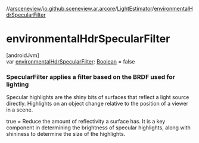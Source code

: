 //[arsceneview](../../../index.md)/[io.github.sceneview.ar.arcore](../index.md)/[LightEstimator](index.md)/[environmentalHdrSpecularFilter](environmental-hdr-specular-filter.md)

# environmentalHdrSpecularFilter

[androidJvm]\
var [environmentalHdrSpecularFilter](environmental-hdr-specular-filter.md): [Boolean](https://kotlinlang.org/api/latest/jvm/stdlib/kotlin/-boolean/index.html) = false

###  SpecularFilter applies a filter based on the BRDF used for lighting

Specular highlights are the shiny bits of surfaces that reflect a light source directly. Highlights on an object change relative to the position of a viewer in a scene.

true = Reduce the amount of reflectivity a surface has. It is a key component in determining the brightness of specular highlights, along with shininess to determine the size of the highlights.
